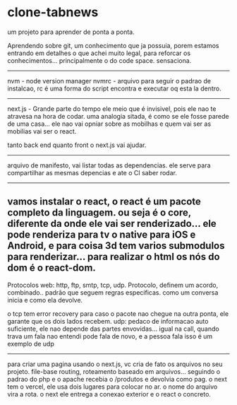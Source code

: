 # clone-tabnews

um projeto para aprender de ponta a ponta.

Aprendendo sobre git, um conhecimento que ja possuia, porem estamos entrando em detalhes o que achei muito legal, para reforcar os conhecimentos...
principalmente o do code space.
sensaciona.

---

nvm - node version manager
nvmrc - arquivo para seguir o padrao de instalcao, rc é uma forma do script encontra e executar oq esta la dentro.

---

next.js - Grande parte do tempo ele meio que é invisivel, pois ele nao te atravesa na hora de codar.
uma analogia sitada, é como se ele fosse parede de uma casa... ele nao vai opniar sobre as mobilhas e quem vai ser as mobilias vai ser o react.

tanto back end quanto front o next.js vai ajudar.

---

arquivo de manifesto, vai listar todas as dependencias.
ele serve para compartilhar as mesmas depencias e ate o CI saber rodar.

---

## vamos instalar o react, o react é um pacote completo da linguagem. ou seja é o core, diferente da onde ele vai ser renderizado... ele pode renderiza para tv o native para iOS e Android, e para coisa 3d tem varios submodulos para renderizar... para realizar o html os nós do dom é o react-dom.

Protocolos web: http, ftp, smtp, tcp, udp.
Protocolo, definem um acordo, combinado.. padrão que seguem regras especificas.
como um conversa inicia e como ela devolve.

o tcp tem error recovery para caso o pacote nao chegue na outra ponta, ele garante que os dois lados recebem.
udp: pedaco de informacao auto suficiente, ele nao depende das partes envovidas... igual na call, quando trava um fala nao entendi pode fala de novo, e a pessoa fala isso é um exemplo de udp

---

para criar uma pagina usando o next.js, vc cria de fato os arquivos no seu projeto.
file-base routing, roteamento baseado em arquivos... seguindo o padrao do php e o apache recebia o /produtos e devolvia como pag.
o next tem o vercel, ele usa dois lugares para colocar no ar.
o nome do arquivo vira a rota.
o next ele entrega a conexao exterior e o react o concreto.
